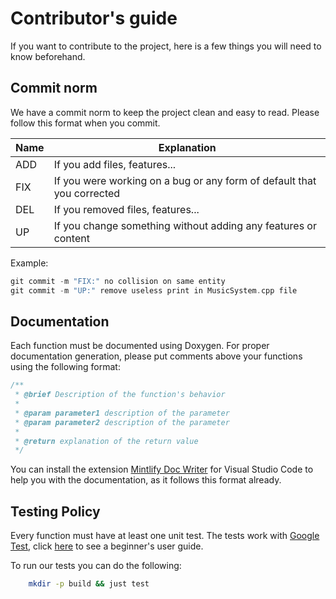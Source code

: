# Contributor's guide

If you want to contribute to the project, here is a few things you will need to know beforehand.

## Commit norm

We have a commit norm to keep the project clean and easy to read. Please follow this format when you commit.

| Name | Explanation                                                            |
| ---- | ---------------------------------------------------------------------- |
| ADD  | If you add files, features...                                          |
| FIX  | If you were working on a bug or any form of default that you corrected |
| DEL  | If you removed files, features...                                      |
| UP   | If you change something without adding any features or content         |

Example:

```cpp
git commit -m "FIX:" no collision on same entity
git commit -m "UP:" remove useless print in MusicSystem.cpp file
`````

## Documentation

Each function must be documented using Doxygen. For proper documentation generation, please put comments above your functions using the following format:

```cpp
/**
 * @brief Description of the function's behavior
 *
 * @param parameter1 description of the parameter
 * @param parameter2 description of the parameter
 *
 * @return explanation of the return value
 */
```

You can install the extension [Mintlify Doc Writer](https://marketplace.visualstudio.com/items?itemName=mintlify.document) for Visual Studio Code to help you with the documentation, as it follows this format already.

## Testing Policy

Every function must have at least one unit test. The tests work with [Google Test](https://github.com/google/googletest), click [here](http://google.github.io/googletest/) to see a beginner's user guide.

To run our tests you can do the following:

```bash
    mkdir -p build && just test
```
